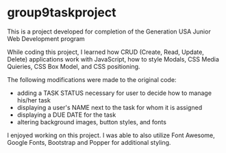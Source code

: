 # group9taskproject
This is a project developed for completion of the Generation USA Junior Web Development program

While coding this project, I learned how CRUD (Create, Read, Update, Delete) applications work with JavaScript, how to style Modals, CSS Media Quieries, CSS Box Model, and CSS positioning. 

The following modifications were made to the original code:
- adding a TASK STATUS necessary for user to decide how to manage his/her task
- displaying a user's NAME next to the task for whom it is assigned
- displaying a DUE DATE for the task
- altering background images, button styles, and fonts

I enjoyed working on this project. I was able to also utilize Font Awesome, Google Fonts, Bootstrap and Popper for additional styling. 
